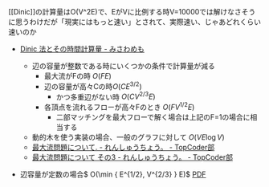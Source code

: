 
[[Dinic]]の計算量はO(V^2E)で、EがVに比例する時V=10000では解けなさそうに思うわけだが「現実にはもっと速い」とされて、実際速い、じゃあどれくらい速いのか

- [Dinic 法とその時間計算量 - みさわめも](https://misawa.github.io/others/flow/dinic_time_complexity.html)
    - 辺の容量が整数である時にいくつかの条件で計算量が減る
        - 最大流がFの時 $O(FE)$
        - 辺の容量が高々Cの時$O(C E^{3/2})$
            - かつ多重辺がない時 $O(CV^{2/3}E)$
        - 各頂点を流れるフローが高々Fのとき $O(FV^{1/2}E)$
            - 二部マッチングを最大フローで解く場合は上記のF=1の場合に相当する
    - 動的木を使う実装の場合、一般のグラフに対して $O(VE\log V)$
    - [最大流問題について. - れんしゅうちょう。 - TopCoder部](https://topcoder-g-hatena-ne-jp.jag-icpc.org/Mi_Sawa/20140311/)
    - [最大流問題について その3 - れんしゅうちょう。 - TopCoder部](https://topcoder-g-hatena-ne-jp.jag-icpc.org/Mi_Sawa/20140320.html)

- 辺容量が定数の場合$ O(\min \{ E^{1/2}, V^{2/3} \} E)$ [PDF](https://www.cs.bgu.ac.il/~dinitz/Papers/Dinitz_alg.pdf)

